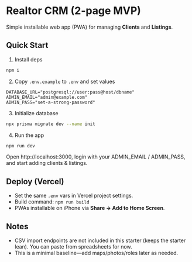 # Realtor CRM (2-page MVP)

Simple installable web app (PWA) for managing **Clients** and **Listings**.

## Quick Start
1) Install deps
```bash
npm i
```

2) Copy `.env.example` to `.env` and set values
```env
DATABASE_URL="postgresql://user:pass@host/dbname"
ADMIN_EMAIL="admin@example.com"
ADMIN_PASS="set-a-strong-password"
```

3) Initialize database
```bash
npx prisma migrate dev --name init
```

4) Run the app
```bash
npm run dev
```
Open http://localhost:3000, login with your ADMIN_EMAIL / ADMIN_PASS, and start adding clients & listings.

## Deploy (Vercel)
- Set the same `.env` vars in Vercel project settings.
- Build command: `npm run build`
- PWAs installable on iPhone via **Share → Add to Home Screen**.

## Notes
- CSV import endpoints are not included in this starter (keeps the starter lean). You can paste from spreadsheets for now.
- This is a minimal baseline—add maps/photos/roles later as needed.
